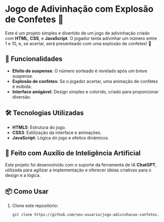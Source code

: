 # Jogo de Adivinhação com Explosão de Confetes 🎉

Este é um projeto simples e divertido de um jogo de adivinhação criado com **HTML**, **CSS**, e **JavaScript**. O jogador tenta adivinhar um número entre 1 e 10, e, se acertar, será presenteado com uma explosão de confetes! 🎊

## 🚀 Funcionalidades
- **Efeito de suspense**: O número sorteado é revelado após um breve suspense.
- **Explosão de confetes**: Se o jogador acertar, uma animação de confetes é exibida.
- **Interface amigável**: Design simples e colorido, criado para proporcionar diversão.

## 🛠️ Tecnologias Utilizadas
- **HTML5**: Estrutura do jogo.
- **CSS3**: Estilização da interface e animações.
- **JavaScript**: Lógica do jogo e efeitos dinâmicos.

## 🤖 Feito com Auxílio de Inteligência Artificial
Este projeto foi desenvolvido com o suporte da ferramenta de IA **ChatGPT**, utilizada para agilizar a implementação e oferecer ideias criativas para o design e a lógica.

## 📦 Como Usar
1. Clone este repositório:
   ```bash
   git clone https://github.com/seu-usuario/jogo-adivinhacao-confetes.git
